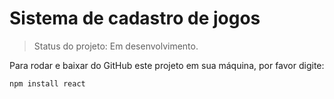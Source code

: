 # Sistema de cadastro de jogos



> Status do projeto: Em desenvolvimento.

Para rodar e baixar do GitHub este projeto em sua máquina, por favor digite:



```
npm install react
```
